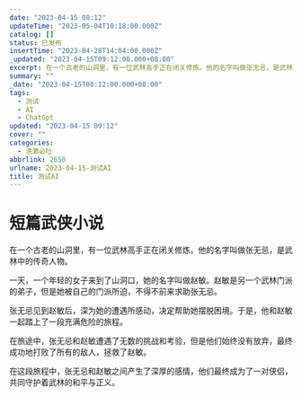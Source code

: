 ```yaml
---
date: "2023-04-15 08:12"
updateTime: "2023-05-04T10:18:00.000Z"
catalog: []
status: 已发布
insertTime: "2023-04-28T14:04:00.000Z"
_updated: "2023-04-15T09:12:00.000+08:00"
excerpt: 在一个古老的山洞里，有一位武林高手正在闭关修炼。他的名字叫做张无忌，是武林中的传奇人物。
summary: ""
_date: "2023-04-15T08:12:00.000+08:00"
tags:
  - 测试
  - AI
  - ChatGpt
updated: "2023-04-15 09:12"
cover: ""
categories:
  - 洗漱必吐
abbrlink: 2650
urlname: 2023-04-15-测试AI
title: 测试AI
---
```


# 短篇武侠小说

在一个古老的山洞里，有一位武林高手正在闭关修炼。他的名字叫做张无忌，是武林中的传奇人物。

一天，一个年轻的女子来到了山洞口，她的名字叫做赵敏。赵敏是另一个武林门派的弟子，但是她被自己的门派所迫，不得不前来求助张无忌。

张无忌见到赵敏后，深为她的遭遇所感动，决定帮助她摆脱困境。于是，他和赵敏一起踏上了一段充满危险的旅程。

在旅途中，张无忌和赵敏遭遇了无数的挑战和考验，但是他们始终没有放弃，最终成功地打败了所有的敌人，拯救了赵敏。

在这段旅程中，张无忌和赵敏之间产生了深厚的感情，他们最终成为了一对侠侣，共同守护着武林的和平与正义。
